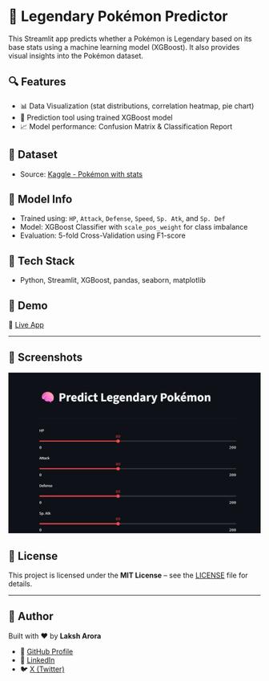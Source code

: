 # 🧠 Legendary Pokémon Predictor

This Streamlit app predicts whether a Pokémon is Legendary based on its base stats using a machine learning model (XGBoost). It also provides visual insights into the Pokémon dataset.

## 🔍 Features

- 📊 Data Visualization (stat distributions, correlation heatmap, pie chart)
- 🔮 Prediction tool using trained XGBoost model
- 📈 Model performance: Confusion Matrix & Classification Report

## 📂 Dataset

- Source: [Kaggle - Pokémon with stats](https://www.kaggle.com/datasets/abcsds/pokemon)

## 🧠 Model Info

- Trained using: `HP`, `Attack`, `Defense`, `Speed`, `Sp. Atk`, and `Sp. Def`
- Model: XGBoost Classifier with `scale_pos_weight` for class imbalance
- Evaluation: 5-fold Cross-Validation using F1-score

## 🚀 Tech Stack

- Python, Streamlit, XGBoost, pandas, seaborn, matplotlib

## 📎 Demo

🔗 [Live App](https://legendary-pokemon-predictor.streamlit.app)  

---

## 📸 Screenshots

![App Screenshot](screenshot.png)

## 📜 License

This project is licensed under the **MIT License** – see the [LICENSE](LICENSE) file for details.

---

## 🙋 Author

Built with ❤️ by **Laksh Arora**  
- 🔗 [GitHub Profile](https://github.com/lakshhttps)
- 💼 [LinkedIn](https://www.linkedin.com/in/laksh-arora-490ba725b/)
- 🐦 [X (Twitter)](https://x.com/hacknhash)

